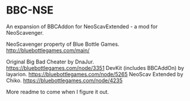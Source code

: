 # BBC-NSE
An expansion of BBCAddon for NeoScavExtended - a mod for NeoScavenger.

NeoScavenger property of Blue Bottle Games. http://bluebottlegames.com/main/

Original Big Bad Cheater by DnaJur. https://bluebottlegames.com/node/3351
DevKit (includes BBCAddOn) by layarion. https://bluebottlegames.com/node/5265
NeoScav Extended by Chiko. https://bluebottlegames.com/node/4235

More readme to come when I figure it out.

